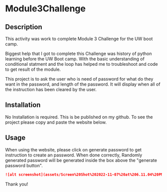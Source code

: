 # Module3Challenge

## Description

This activity was work to complete Module 3 Challenge for the UW boot camp. 

Biggest help that I got to complete this Challenge was history of python learning before the UW Boot camp. With the basic 
understanding of conditional statment and the loop has helped me to troubleshoot and code to get result of the module.

This project is to ask the user who is need of password for what do they want in the password, and length of the password. 
It will display when all of the instruction has been cleared by the user. 

## Installation

No Installation is required. This is be published on my github. To see the project please copy and paste the website below. 

## Usage

When using the website, please click on generate password to get instruction to create an password. When done correctly, Randomly generated password 
will be generated inside the box above the "generate password button".


```md
![alt screenshot](assets/Screen%20Shot%202022-11-07%20at%206.11.04%20PM.png)
```

Thank you!
